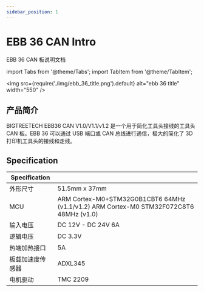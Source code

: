 ```yaml
---
sidebar_position: 1
---
```


# EBB 36 CAN Intro

EBB 36 CAN 板说明文档

<!-- import lib start -->

import Tabs from '@theme/Tabs';
import TabItem from '@theme/TabItem';

<!-- import lib end -->

<img
    src={require('./img/ebb_36_title.png').default}
    alt="ebb 36 title" width="550"
/>

## 产品简介

BIGTREETECH EBB36 CAN V1.0/V1.1/v1.2 是一个用于简化工具头接线的工具头 CAN 板。EBB 36 可以通过 USB 端口或 CAN 总线进行通信，极大的简化了 3D 打印机工具头的接线和走线。

## Specification

|Specification||
|-|-|
|外形尺寸|51.5mm x 37mm|
|MCU|ARM Cortex-M0+STM32G0B1CBT6 64MHz (v1.1/v1.2) ARM Cortex-M0 STM32F072C8T6 48MHz (v1.0)|
|输入电压|DC 12V - DC 24V 6A|
|逻辑电压|DC 3.3V|
|热端加热接口|5A|
|板载加速度传感器|ADXL345|
|电机驱动|TMC 2209|

